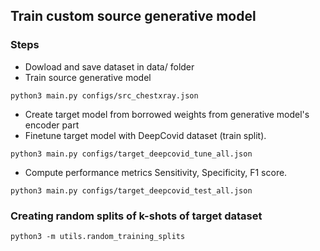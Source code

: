 
## Train custom source generative model 

### Steps

* Dowload and save dataset in data/ folder
* Train source generative model 

`python3 main.py configs/src_chestxray.json`

* Create target model from borrowed weights from generative model's encoder part 
* Finetune target model with DeepCovid dataset (train split). 

`python3 main.py configs/target_deepcovid_tune_all.json`

* Compute performance metrics Sensitivity, Specificity, F1 score.

`python3 main.py configs/target_deepcovid_test_all.json`



### Creating random splits of k-shots of target dataset

`python3 -m utils.random_training_splits` 